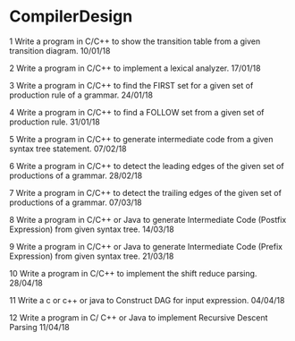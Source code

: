 # CompilerDesign

1 Write a program in C/C++ to show the transition
table from a given transition diagram. 10/01/18 

2 Write a program in C/C++ to implement a lexical
analyzer. 17/01/18 

3 Write a program in C/C++ to find the FIRST set
for a given set of production rule of a grammar. 24/01/18 

4 Write a program in C/C++ to find a FOLLOW set
from a given set of production rule. 31/01/18 

5
Write a program in C/C++ to generate
intermediate code from a given syntax tree
statement.
07/02/18 

6
Write a program in C/C++ to detect the leading
edges of the given set of productions of a
grammar.
28/02/18 

7
Write a program in C/C++ to detect the trailing
edges of the given set of productions of a
grammar.
07/03/18 

8
Write a program in C/C++ or Java to generate
Intermediate Code (Postfix Expression) from
given syntax tree.
14/03/18 

9
Write a program in C/C++ or Java to generate
Intermediate Code (Prefix Expression) from given
syntax tree.
21/03/18 

10 Write a program in C/C++ to implement the shift
reduce parsing. 28/04/18 

11 Write a c or c++ or java to Construct DAG for
input expression. 04/04/18 

12 Write a program in C/ C++ or Java to implement
Recursive Descent Parsing 11/04/18 
